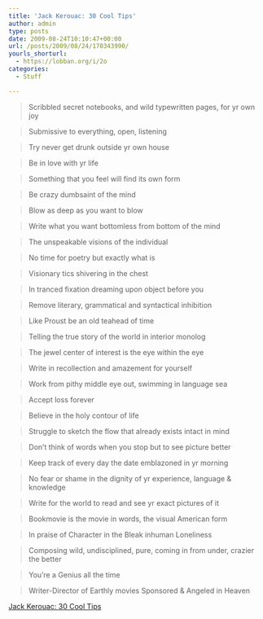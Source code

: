 ```yaml
---
title: 'Jack Kerouac: 30 Cool Tips'
author: admin
type: posts
date: 2009-08-24T10:10:47+00:00
url: /posts/2009/08/24/170343990/
yourls_shorturl:
  - https://lobban.org/i/2o
categories:
  - Stuff

---
```

> Scribbled secret notebooks, and wild typewritten pages, for yr own joy
  
> Submissive to everything, open, listening
  
> Try never get drunk outside yr own house
  
> Be in love with yr life
  
> Something that you feel will find its own form
  
> Be crazy dumbsaint of the mind
  
> Blow as deep as you want to blow
  
> Write what you want bottomless from bottom of the mind
  
> The unspeakable visions of the individual
  
> No time for poetry but exactly what is
  
> Visionary tics shivering in the chest
  
> In tranced fixation dreaming upon object before you
  
> Remove literary, grammatical and syntactical inhibition
  
> Like Proust be an old teahead of time
  
> Telling the true story of the world in interior monolog
  
> The jewel center of interest is the eye within the eye
  
> Write in recollection and amazement for yourself
  
> Work from pithy middle eye out, swimming in language sea
  
> Accept loss forever
  
> Believe in the holy contour of life
  
> Struggle to sketch the flow that already exists intact in mind
  
> Don’t think of words when you stop but to see picture better
  
> Keep track of every day the date emblazoned in yr morning
  
> No fear or shame in the dignity of yr experience, language & knowledge
  
> Write for the world to read and see yr exact pictures of it
  
> Bookmovie is the movie in words, the visual American form
  
> In praise of Character in the Bleak inhuman Loneliness
  
> Composing wild, undisciplined, pure, coming in from under, crazier the better
  
> You’re a Genius all the time
  
> Writer-Director of Earthly movies Sponsored & Angeled in Heaven

[Jack Kerouac: 30 Cool Tips][1]

 [1]: http://www.writingclasses.com/InformationPages/index.php/PageID/464